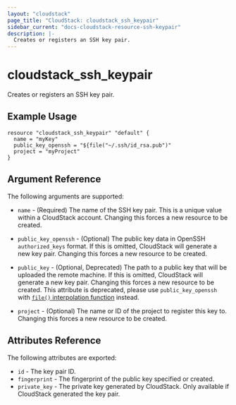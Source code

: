 ```yaml
---
layout: "cloudstack"
page_title: "CloudStack: cloudstack_ssh_keypair"
sidebar_current: "docs-cloudstack-resource-ssh-keypair"
description: |-
  Creates or registers an SSH key pair.
---
```


# cloudstack\_ssh\_keypair

Creates or registers an SSH key pair.

## Example Usage

```
resource "cloudstack_ssh_keypair" "default" {
  name = "myKey"
  public_key_openssh = "${file("~/.ssh/id_rsa.pub")"
  project = "myProject"
}
```

## Argument Reference

The following arguments are supported:

* `name` - (Required) The name of the SSH key pair. This is a unique value
    within a CloudStack account. Changing this forces a new resource to be
    created.

* `public_key_openssh` - (Optional) The public key data in OpenSSH
    `authorized_keys` format. If this is omitted, CloudStack will
    generate a new key pair. Changing this forces a new resource to be
    created.

* `public_key` - (Optional, Deprecated) The path to a public key that
    will be uploaded the remote machine. If this is omitted,
    CloudStack will generate a new key pair. Changing this forces a
    new resource to be created. This attribute is deprecated, please
    use `public_key_openssh` with [`file()` interpolation
    function](/docs/configuration/interpolation.html#file_path_)
    instead.

* `project` - (Optional) The name or ID of the project to register this
    key to. Changing this forces a new resource to be created.

## Attributes Reference

The following attributes are exported:

* `id` - The key pair ID.
* `fingerprint` - The fingerprint of the public key specified or created.
* `private_key` - The private key generated by CloudStack. Only available
    if CloudStack generated the key pair.
